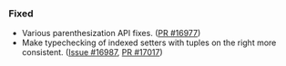 ### Fixed

* Various parenthesization API fixes. ([PR #16977](https://github.com/dotnet/fsharp/pull/16977))
* Make typechecking of indexed setters with tuples on the right more consistent. ([Issue #16987](https://github.com/dotnet/fsharp/issues/16987), [PR #17017](https://github.com/dotnet/fsharp/pull/17017))
